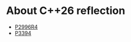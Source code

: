 # About C++26 reflection
- [P2996R4](https://isocpp.org/files/papers/P2996R4.html)
- [P3394](https://www.open-std.org/jtc1/sc22/wg21/docs/papers/2025/p3394r1.html)
